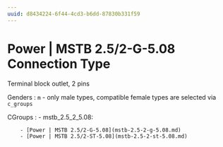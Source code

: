 ```yaml
---
uuid: d8434224-6f44-4cd3-b6dd-87830b331f59
---
```

# Power | MSTB 2.5/2-G-5.08 Connection Type

Terminal block outlet, 2 pins

Genders
: `m` - only male types, compatible female types are selected via `c_groups`

CGroups
:   - mstb_2.5_2_5.08:

        - [Power | MSTB 2.5/2-G-5.08](mstb-2.5-2-g-5.08.md)
        - [Power | MSTB 2.5/2-ST-5.08](mstb-2.5-2-st-5.08.md)
